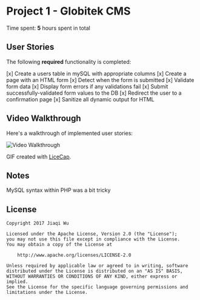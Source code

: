 # Project 1 - Globitek CMS

Time spent: **5** hours spent in total

## User Stories

The following **required** functionality is completed:

[x] Create a users table in mySQL with appropriate columns
[x] Create a page with an HTML form 
[x] Detect when the form is submitted
[x] Validate form data 
[x] Display form errors if any validations fail
[x] Submit successfully-validated form values to the DB
[x] Redirect the user to a confirmation page
[x] Sanitize all dynamic output for HTML

## Video Walkthrough

Here's a walkthrough of implemented user stories:

<img src='http://i.imgur.com/EWbnOVi.gif' title='Video Walkthrough' width='' alt='Video Walkthrough' />

GIF created with [LiceCap](http://www.cockos.com/licecap/).

## Notes

MySQL syntax within PHP was a bit tricky

## License

    Copyright 2017 Jiaqi Wu

    Licensed under the Apache License, Version 2.0 (the "License");
    you may not use this file except in compliance with the License.
    You may obtain a copy of the License at

        http://www.apache.org/licenses/LICENSE-2.0

    Unless required by applicable law or agreed to in writing, software
    distributed under the License is distributed on an "AS IS" BASIS,
    WITHOUT WARRANTIES OR CONDITIONS OF ANY KIND, either express or implied.
    See the License for the specific language governing permissions and
    limitations under the License.

